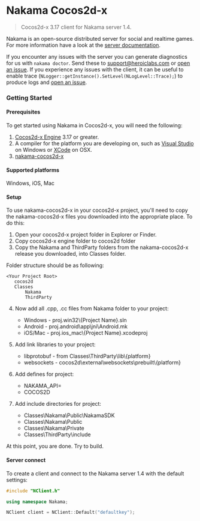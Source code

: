 Nakama Cocos2d-x
=============

> Cocos2d-x 3.17 client for Nakama server 1.4.

Nakama is an open-source distributed server for social and realtime games. For more information have a look at the [server documentation](https://heroiclabs.com/docs/).

If you encounter any issues with the server you can generate diagnostics for us with `nakama doctor`. Send these to support@heroiclabs.com or [open an issue](https://github.com/heroiclabs/nakama/issues). If you experience any issues with the client, it can be useful to enable trace (`NLogger::getInstance().SetLevel(NLogLevel::Trace);`) to produce logs and [open an issue](https://github.com/heroiclabs/nakama-cocos2d-x/issues).

### Getting Started

#### Prerequisites

To get started using Nakama in Cocos2d-x, you will need the following:

1. [Cocos2d-x Engine](http://www.cocos2d-x.org/download) 3.17 or greater.
2. A compiler for the platform you are developing on, such as [Visual Studio](https://www.visualstudio.com/vs/community/) on Windows or [XCode](https://developer.apple.com/xcode/download/) on OSX.
3. [nakama-cocos2d-x](https://github.com/heroiclabs/nakama-cocos2d-x/releases)

#### Supported platforms

Windows, iOS, Mac

#### Setup

To use nakama-cocos2d-x in your cocos2d-x project, you'll need to copy the nakama-cocos2d-x files you downloaded into the appropriate place. To do this:

1. Open your cocos2d-x project folder in Explorer or Finder.
2. Copy cocos2d-x engine folder to cocos2d folder
3. Copy the Nakama and ThirdParty folders from the nakama-cocos2d-x release you downloaded, into Classes folder.

Folder structure should be as following:
```
<Your Project Root>
   cocos2d
   Classes
       Nakama
       ThirdParty
```

4. Now add all .cpp, .cc files from Nakama folder to your project:
    * Windows - proj.win32\\{Project Name}.sln
    * Android - proj.android\app\jni\Android.mk
    * iOS/Mac - proj.ios_mac\\{Project Name}.xcodeproj

5. Add link libraries to your project:
    * libprotobuf - from Classes\ThirdParty\lib\\{platform}
    * websockets  - cocos2d\external\websockets\prebuilt\\{platform}

6. Add defines for project:
    * NAKAMA_API=
    * COCOS2D

7. Add include directories for project:
    * Classes\Nakama\Public\NakamaSDK
    * Classes\Nakama\Public
    * Classes\Nakama\Private
    * Classes\ThirdParty\include

At this point, you are done. Try to build.

#### Server connect

To create a client and connect to the Nakama server 1.4 with the default settings:

```c++
#include "NClient.h"

using namespace Nakama;

NClient client = NClient::Default("defaultkey");
```
